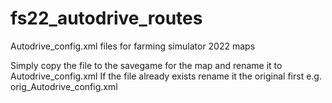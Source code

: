 # fs22_autodrive_routes
Autodrive_config.xml files for farming simulator 2022 maps

Simply copy the file to the savegame for the map and rename it to Autodrive_config.xml
If the file already exists rename it the original first e.g. orig_Autodrive_config.xml
